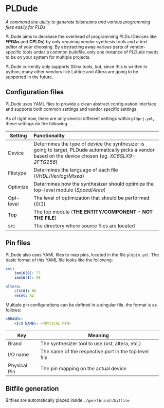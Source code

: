 # PLDude
_A command line utility to generate bitstreams and various programming files easily for PLDs_

PLDude aims to decrease the overhead of programming PLDs (Devices like **FPGAs** and **CPLDs**) by only requiring vendor synthesis tools and a text editor of your choosing. By abstracting away various parts of vendor-specific tools under a common buildfile, only one instance of PLDude needs to be on your system for multiple projects.

PLDude currently only supports Xilinx tools, but, since this is written in python, many other vendors like Lattice and Altera are going to be supported in the future.

## Configuration files

PLDude uses YAML files to provide a clean abstract configuration interface and supports both common settings and vendor specific settings. 

As of right now, there are only several different settings within `pldprj.yml`, these settings do the following:

Setting  | Functionality
---------|:--------------
Device   |Determines the type of device the synthesizer is going to target, PLDude automatically picks a vendor based on the device chosen (eg. *XC6SLX9-2FTG256*)
Filetype |Determines the language of each file (*VHDL*/*Verilog*/*Mixed*)
Optimize |Determines how the synthesizer should optimize the top-level module (*Speed*/*Area*)
Opt-level|The level of optimization that should be performed (*0*/*1*)
Top      |The top module (**THE ENTITY/COMPONENT - NOT THE FILE**)
src      |The directory where source files are located

## Pin files

PLDude also uses YAML files to map pins, located in the file ```pldpin.yml```. The basic format of this YAML file looks like the following:
```yml
xst:
    imm16[0]: T7
    imm16[1]: A9

altera:
    clk[0]: R8
    reset: A2
```

Multiple pin configurations can be defined in a singular file, the format is as follows:
```yml
<BRAND>:
    <I/O NAME>: <PHYSICAL PIN>
```

Key         |Meaning
------------|---------
Brand       |The synthesizer tool to use (xst, altera, etc.)
I/O name    |The name of the respective port in the top level file
Physical Pin|The pin mapping on the actual device

## Bitfile generation
Bitfiles are automatically placed inside ```./gen/[brand]/bitfile```